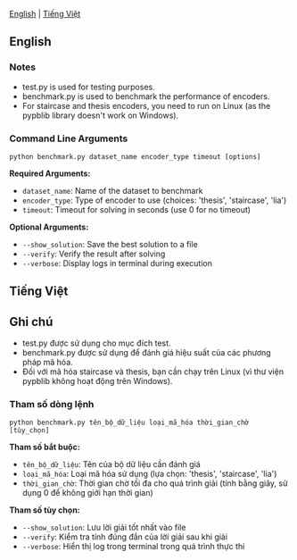 [English](#english) | [Tiếng Việt](#tiếng-việt)
## English
### Notes
- test.py is used for testing purposes.
- benchmark.py is used to benchmark the performance of encoders.
- For staircase and thesis encoders, you need to run on Linux (as the pypblib library doesn't work on Windows).
### Command Line Arguments
```
python benchmark.py dataset_name encoder_type timeout [options]
```

**Required Arguments:**
- `dataset_name`: Name of the dataset to benchmark
- `encoder_type`: Type of encoder to use (choices: 'thesis', 'staircase', 'lia')
- `timeout`: Timeout for solving in seconds (use 0 for no timeout)

**Optional Arguments:**
- `--show_solution`: Save the best solution to a file
- `--verify`: Verify the result after solving
- `--verbose`: Display logs in terminal during execution

## Tiếng Việt
## Ghi chú
- test.py được sử dụng cho mục đích test.
- benchmark.py được sử dụng để đánh giá hiệu suất của các phương pháp mã hóa.
- Đối với mã hóa staircase và thesis, bạn cần chạy trên Linux (vì thư viện pypblib không hoạt động trên Windows).
### Tham số dòng lệnh
```
python benchmark.py tên_bộ_dữ_liệu loại_mã_hóa thời_gian_chờ [tùy_chọn]
```

**Tham số bắt buộc:**
- `tên_bộ_dữ_liệu`: Tên của bộ dữ liệu cần đánh giá
- `loại_mã_hóa`: Loại mã hóa sử dụng (lựa chọn: 'thesis', 'staircase', 'lia')
- `thời_gian_chờ`: Thời gian chờ tối đa cho quá trình giải (tính bằng giây, sử dụng 0 để không giới hạn thời gian)

**Tham số tùy chọn:**
- `--show_solution`: Lưu lời giải tốt nhất vào file
- `--verify`: Kiểm tra tính đúng đắn của lời giải sau khi giải
- `--verbose`: Hiển thị log trong terminal trong quá trình thực thi
